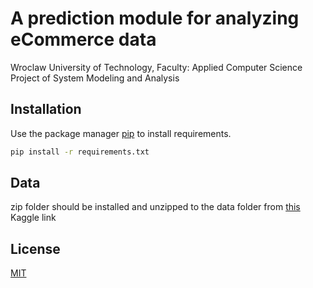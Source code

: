 # A prediction module for analyzing eCommerce data


Wroclaw University of Technology, Faculty: Applied Computer Science
Project of System Modeling and Analysis
## Installation

Use the package manager [pip](https://pip.pypa.io/en/stable/) to install requirements.

```bash
pip install -r requirements.txt
```

## Data
zip folder should be installed and unzipped to the data folder from [this](https://www.kaggle.com/mkechinov/ecommerce-behavior-data-from-multi-category-store?select=2019-Nov.csv) Kaggle link

## License
[MIT](https://choosealicense.com/licenses/mit/)